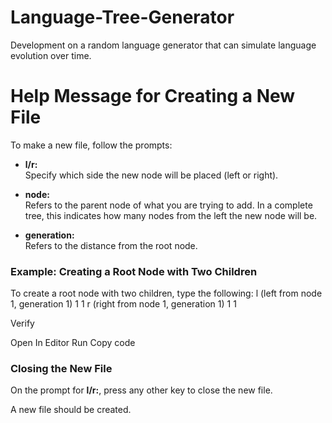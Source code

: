 # Language-Tree-Generator
Development on a random language generator that can simulate language evolution over time.

# Help Message for Creating a New File

To make a new file, follow the prompts:

- **l/r:**  
  Specify which side the new node will be placed (left or right).

- **node:**  
  Refers to the parent node of what you are trying to add. In a complete tree, this indicates how many nodes from the left the new node will be.

- **generation:**  
  Refers to the distance from the root node.

### Example: Creating a Root Node with Two Children

To create a root node with two children, type the following:
l (left from node 1, generation 1) 1 1 r (right from node 1, generation 1) 1 1


Verify

Open In Editor
Run
Copy code

### Closing the New File

On the prompt for **l/r:**, press any other key to close the new file.

A new file should be created.
